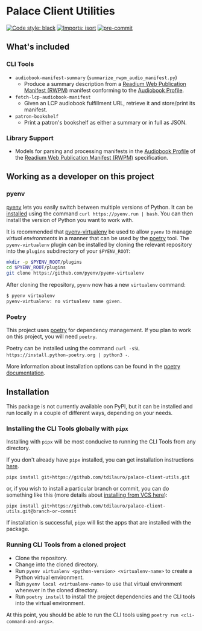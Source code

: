 # Palace Client Utilities

[![Code style: black](https://img.shields.io/badge/code%20style-black-000000.svg)](https://github.com/psf/black)
[![Imports: isort](https://img.shields.io/badge/%20imports-isort-%231674b1?style=flat&labelColor=ef8336)](https://pycqa.github.io/isort/)
[![pre-commit](https://img.shields.io/badge/pre--commit-enabled-brightgreen?logo=pre-commit&logoColor=white)](https://github.com/pre-commit/pre-commit)

## What's included

### CLI Tools

- `audiobook-manifest-summary` (`summarize_rwpm_audio_manifest.py`)
    - Produce a summary description from a [Readium Web Publication Manifest (RWPM)](https://github.com/readium/webpub-manifest)
manifest conforming to the [Audiobook Profile](https://github.com/readium/webpub-manifest/blob/master/profiles/audiobook.md).
- `fetch-lcp-audiobook-manifest`
    - Given an LCP audiobook fulfillment URL, retrieve it and store/print its manifest.
- `patron-bookshelf`
    - Print a patron's bookshelf as either a summary or in full as JSON.

### Library Support

- Models for parsing and processing manifests in the
[Audiobook Profile](https://github.com/readium/webpub-manifest/blob/master/profiles/audiobook.md) of the
[Readium Web Publication Manifest (RWPM)](https://github.com/readium/webpub-manifest) specification.

## Working as a developer on this project

### pyenv

[pyenv](https://github.com/pyenv/pyenv) lets you easily switch between multiple versions of Python. It can be
[installed](https://github.com/pyenv/pyenv-installer) using the command `curl https://pyenv.run | bash`. You can then
install the version of Python you want to work with.

It is recommended that [pyenv-virtualenv](https://github.com/pyenv/pyenv-virtualenv) be used to allow `pyenv`
to manage _virtual environments_ in a manner that can be used by the [poetry](#poetry) tool. The `pyenv-virtualenv`
plugin can be installed by cloning the relevant repository into the `plugins` subdirectory of your `$PYENV_ROOT`:

```sh
mkdir -p $PYENV_ROOT/plugins
cd $PYENV_ROOT/plugins
git clone https://github.com/pyenv/pyenv-virtualenv
```

After cloning the repository, `pyenv` now has a new `virtualenv` command:

```sh
$ pyenv virtualenv
pyenv-virtualenv: no virtualenv name given.
```

### Poetry

This project uses [poetry](https://python-poetry.org/) for dependency management.
If you plan to work on this project, you will need `poetry`.

Poetry can be installed using the command `curl -sSL https://install.python-poetry.org | python3 -`.

More information about installation options can be found in the
[poetry documentation](https://python-poetry.org/docs/master/#installation).

## Installation

This package is not currently available oon PyPI, but it can be installed and run locally in a couple of
different ways, depending on your needs.

### Installing the CLI Tools globally with `pipx`

Installing with `pipx` will be most conducive to running the CLI Tools from any directory.

If you don't already have `pipx` installed, you can get installation instructions
[here](https://github.com/pypa/pipx?tab=readme-ov-file#install-pipx).

```shell
pipx install git+https://github.com/tdilauro/palace-client-utils.git
```

or, if you wish to install a particular branch or commit, you can do something like this
(more details about [installing from VCS here](https://github.com/pypa/pipx?tab=readme-ov-file#installing-from-source-control)):

```shell
pipx install git+https://github.com/tdilauro/palace-client-utils.git@branch-or-commit
```

If installation is successful, `pipx` will list the apps that are installed with the package.

### Running CLI Tools from a cloned project

- Clone the repository.
- Change into the cloned directory.
- Run `pyenv virtualenv <python-version> <virtualenv-name>` to create a Python virtual environment.
- Run `pyenv local <virtualenv-name>` to use that virtual environment whenever in the cloned directory.
- Run `poetry install` to install the project dependencies and the CLI tools into the virtual environment.

At this point, you should be able to run the CLI tools using `poetry run <cli-command-and-args>`.
